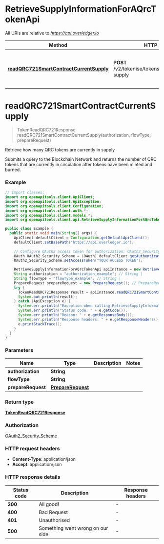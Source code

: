 # RetrieveSupplyInformationForAQrcTokenApi

All URIs are relative to *https://api.overledger.io*

Method | HTTP request | Description
------------- | ------------- | -------------
[**readQRC721SmartContractCurrentSupply**](RetrieveSupplyInformationForAQrcTokenApi.md#readQRC721SmartContractCurrentSupply) | **POST** /v2/tokenise/tokens/{flowType}/current-supply | Retrieve how many QRC tokens are currently in supply


<a name="readQRC721SmartContractCurrentSupply"></a>
# **readQRC721SmartContractCurrentSupply**
> TokenReadQRC721Response readQRC721SmartContractCurrentSupply(authorization, flowType, prepareRequest)

Retrieve how many QRC tokens are currently in supply

Submits a query to the Blockchain Network and returns the number of QRC tokens that are currently in circulation after tokens have been minted and burned.

### Example
```java
// Import classes:
import org.openapitools.client.ApiClient;
import org.openapitools.client.ApiException;
import org.openapitools.client.Configuration;
import org.openapitools.client.auth.*;
import org.openapitools.client.models.*;
import org.openapitools.client.api.RetrieveSupplyInformationForAQrcTokenApi;

public class Example {
  public static void main(String[] args) {
    ApiClient defaultClient = Configuration.getDefaultApiClient();
    defaultClient.setBasePath("https://api.overledger.io");
    
    // Configure OAuth2 access token for authorization: OAuth2_Security_Scheme
    OAuth OAuth2_Security_Scheme = (OAuth) defaultClient.getAuthentication("OAuth2_Security_Scheme");
    OAuth2_Security_Scheme.setAccessToken("YOUR ACCESS TOKEN");

    RetrieveSupplyInformationForAQrcTokenApi apiInstance = new RetrieveSupplyInformationForAQrcTokenApi(defaultClient);
    String authorization = "authorization_example"; // String | 
    String flowType = "flowType_example"; // String | 
    PrepareRequest prepareRequest = new PrepareRequest(); // PrepareRequest | 
    try {
      TokenReadQRC721Response result = apiInstance.readQRC721SmartContractCurrentSupply(authorization, flowType, prepareRequest);
      System.out.println(result);
    } catch (ApiException e) {
      System.err.println("Exception when calling RetrieveSupplyInformationForAQrcTokenApi#readQRC721SmartContractCurrentSupply");
      System.err.println("Status code: " + e.getCode());
      System.err.println("Reason: " + e.getResponseBody());
      System.err.println("Response headers: " + e.getResponseHeaders());
      e.printStackTrace();
    }
  }
}
```

### Parameters

Name | Type | Description  | Notes
------------- | ------------- | ------------- | -------------
 **authorization** | **String**|  |
 **flowType** | **String**|  |
 **prepareRequest** | [**PrepareRequest**](PrepareRequest.md)|  |

### Return type

[**TokenReadQRC721Response**](TokenReadQRC721Response.md)

### Authorization

[OAuth2_Security_Scheme](../README.md#OAuth2_Security_Scheme)

### HTTP request headers

 - **Content-Type**: application/json
 - **Accept**: application/json

### HTTP response details
| Status code | Description | Response headers |
|-------------|-------------|------------------|
**200** | All good! |  -  |
**400** | Bad Request |  -  |
**401** | Unauthorised |  -  |
**500** | Something went wrong on our side |  -  |

